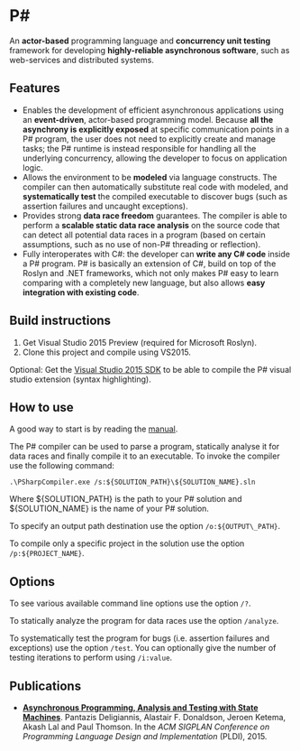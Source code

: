 P#
====================
An **actor-based** programming language and **concurrency unit testing** framework for developing **highly-reliable asynchronous software**, such as web-services and distributed systems.

## Features
- Enables the development of efficient asynchronous applications using an **event-driven**, actor-based programming model. Because **all the asynchrony is explicitly exposed** at specific communication points in a P# program, the user does not need to explicitly create and manage tasks; the P# runtime is instead responsible for handling all the underlying concurrency, allowing the developer to focus on application logic.
- Allows the environment to be **modeled** via language constructs. The compiler can then automatically substitute real code with modeled, and **systematically test** the compiled executable to discover bugs (such as assertion failures and uncaught exceptions).
- Provides strong **data race freedom** guarantees. The compiler is able to perform a **scalable static data race analysis** on the source code that can detect all potential data races in a program (based on certain assumptions, such as no use of non-P# threading or reflection).
- Fully interoperates with C#: the developer can **write any C# code** inside a P# program. P# is basically an extension of C#, build on top of the Roslyn and .NET frameworks, which not only makes P# easy to learn comparing with a completely new language, but also allows **easy integration with existing code**.

## Build instructions
1. Get Visual Studio 2015 Preview (required for Microsoft Roslyn).
2. Clone this project and compile using VS2015.

Optional: Get the [Visual Studio 2015 SDK](https://www.microsoft.com/en-us/download/details.aspx?id=46850) to be able to compile the P# visual studio extension (syntax highlighting).

## How to use
A good way to start is by reading the [manual](https://cdn.rawgit.com/p-org/PSharp/master/Docs/Manual/out/manual.pdf).

The P# compiler can be used to parse a program, statically analyse it for data races and finally compile it to an executable. To invoke the compiler use the following command:

```
.\PSharpCompiler.exe /s:${SOLUTION_PATH}\${SOLUTION_NAME}.sln
```

Where ${SOLUTION\_PATH} is the path to your P# solution and ${SOLUTION\_NAME} is the name of your P# solution.

To specify an output path destination use the option `/o:${OUTPUT\_PATH}`.

To compile only a specific project in the solution use the option `/p:${PROJECT_NAME}`.

## Options

To see various available command line options use the option `/?`.

To statically analyze the program for data races use the option `/analyze`.

To systematically test the program for bugs (i.e. assertion failures and exceptions) use the option `/test`. You can optionally give the number of testing iterations to perform using `/i:value`.

## Publications
- **[Asynchronous Programming, Analysis and Testing with State Machines](https://dl.acm.org/citation.cfm?id=2737996)**. Pantazis Deligiannis, Alastair F. Donaldson, Jeroen Ketema, Akash Lal and Paul Thomson. In the *ACM SIGPLAN Conference on Programming Language Design and Implementation* (PLDI), 2015.
